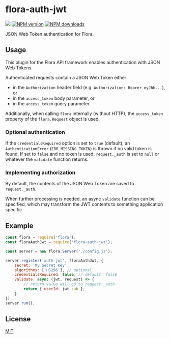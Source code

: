 # flora-auth-jwt

![](https://github.com/florajs/auth-jwt/workflows/ci/badge.svg)
[![NPM version](https://img.shields.io/npm/v/flora-auth-jwt.svg?style=flat)](https://www.npmjs.com/package/flora-auth-jwt)
[![NPM downloads](https://img.shields.io/npm/dm/flora-auth-jwt.svg?style=flat)](https://www.npmjs.com/package/flora-auth-jwt)

JSON Web Token authentication for Flora.

## Usage

This plugin for the Flora API framework enables authentication with JSON Web Tokens.

Authenticated requests contain a JSON Web Token either

- in the `Authorization` header field (e.g. `Authorization: Bearer eyJhb...`), or
- in the `access_token` body parameter, or
- in the `access_token` query parameter.

Additionally, when calling `flora` internally (without HTTP), the `access_token` property of the `flora.Request` object is used.

### Optional authentication

If the `credentialsRequired` option is set to `true` (default), an `AuthenticationError` (`ERR_MISSING_TOKEN`) is thrown if no valid token is found. If set to `false` and no token is used, `request._auth` is set to `null` or whatever the `validate` function returns.

### Implementing authorization

By default, the contents of the JSON Web Token are saved to `request._auth`.

When further processing is needed, an async `validate` function can be specified, which may transform the JWT contents to something application specific.

## Example

```js
const flora = require('flora');
const floraAuthJwt = require('flora-auth-jwt');

const server = new flora.Server('./config.js');

server.register('auth-jwt', floraAuthJwt, {
    secret: 'My Secret Key',
    algorithms: ['HS256'], // optional
    credentialsRequired: false, // default: false
    validate: async (jwt, request) => {
        // return value will go to request._auth
        return { userId: jwt.sub };
    }
});
server.run();
```

## License

[MIT](LICENSE)
